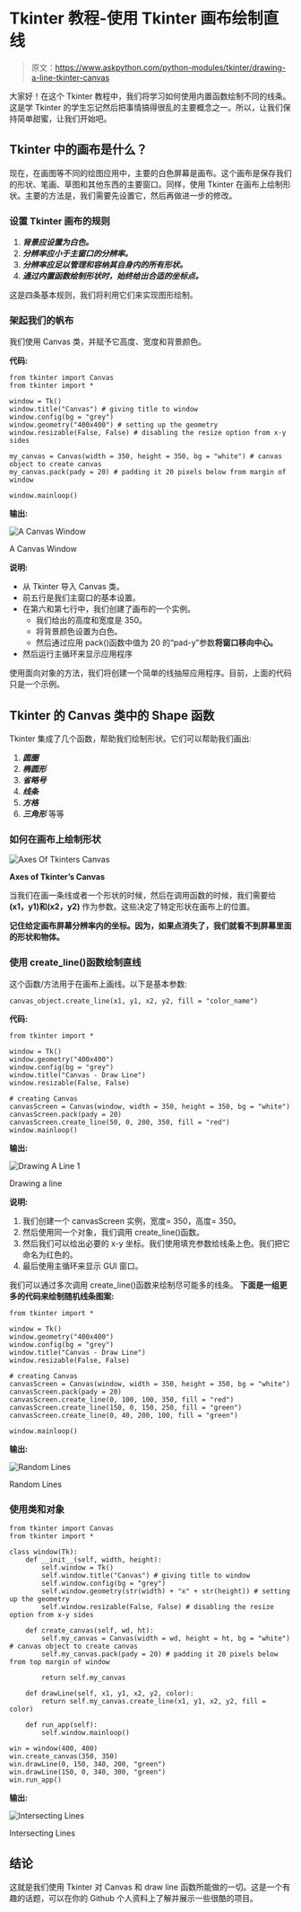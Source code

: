 # Tkinter 教程-使用 Tkinter 画布绘制直线

> 原文：<https://www.askpython.com/python-modules/tkinter/drawing-a-line-tkinter-canvas>

大家好！在这个 Tkinter 教程中，我们将学习如何使用内置函数绘制不同的线条。这是学 Tkinter 的学生忘记然后把事情搞得很乱的主要概念之一。所以，让我们保持简单甜蜜，让我们开始吧。

## Tkinter 中的画布是什么？

现在，在画图等不同的绘图应用中，主要的白色屏幕是画布。这个画布是保存我们的形状、笔画、草图和其他东西的主要窗口。同样，使用 Tkinter 在画布上绘制形状。主要的方法是，我们需要先设置它，然后再做进一步的修改。

### 设置 Tkinter 画布的规则

1.  ***背景应设置为白色。***
2.  ***分辨率应小于主窗口的分辨率。***
3.  ***分辨率应足以管理和容纳其自身内的所有形状。***
4.  ***通过内置函数绘制形状时，始终给出合适的坐标点。***

这是四条基本规则，我们将利用它们来实现图形绘制。

### 架起我们的帆布

我们使用 Canvas 类，并赋予它高度、宽度和背景颜色。

**代码:**

```
from tkinter import Canvas
from tkinter import *

window = Tk()
window.title("Canvas") # giving title to window
window.config(bg = "grey")
window.geometry("400x400") # setting up the geometry
window.resizable(False, False) # disabling the resize option from x-y sides

my_canvas = Canvas(width = 350, height = 350, bg = "white") # canvas object to create canvas
my_canvas.pack(pady = 20) # padding it 20 pixels below from margin of window

window.mainloop()

```

**输出:**

![A Canvas Window](img/33fb7276e8cd56d970e74c3480980887.png)

A Canvas Window

**说明:**

*   从 Tkinter 导入 Canvas 类。
*   前五行是我们主窗口的基本设置。
*   在第六和第七行中，我们创建了画布的一个实例。
    *   我们给出的高度和宽度是 350。
    *   将背景颜色设置为白色。
    *   然后通过应用 pack()函数中值为 20 的“pad-y”参数**将窗口移向中心。**
*   然后运行主循环来显示应用程序

使用面向对象的方法，我们将创建一个简单的线抽屉应用程序。目前，上面的代码只是一个示例。

## Tkinter 的 Canvas 类中的 Shape 函数

Tkinter 集成了几个函数，帮助我们绘制形状。它们可以帮助我们画出:

1.  ***圆圈***
2.  ***椭圆形***
3.  ***省略号***
4.  ***线条***
5.  ***方格***
6.  ***三角形*** 等等

### 如何在画布上绘制形状

![Axes Of Tkinters Canvas](img/ec88136a769f428f2f4686c44c623df9.png)

**Axes of Tkinter’s Canvas**

当我们在画一条线或者一个形状的时候，然后在调用函数的时候，我们需要给 **(x1，y1)和(x2，y2)** 作为参数。这些决定了特定形状在画布上的位置。

**记住给定画布屏幕分辨率内的坐标。因为，如果点消失了，我们就看不到屏幕里面的形状和物体。**

### 使用 create_line()函数绘制直线

这个函数/方法用于在画布上画线。以下是基本参数:

```
canvas_object.create_line(x1, y1, x2, y2, fill = "color_name")

```

**代码:**

```
from tkinter import *

window = Tk()
window.geometry("400x400")
window.config(bg = "grey")
window.title("Canvas - Draw Line")
window.resizable(False, False)

# creating Canvas
canvasScreen = Canvas(window, width = 350, height = 350, bg = "white")
canvasScreen.pack(pady = 20)
canvasScreen.create_line(50, 0, 200, 350, fill = "red")
window.mainloop()

```

**输出:**

![Drawing A Line 1](img/dd81f9681ceb149996886c017ae5dfe1.png)

Drawing a line

**说明:**

1.  我们创建一个 canvasScreen 实例，宽度= 350，高度= 350。
2.  然后使用同一个对象，我们调用 create_line()函数。
3.  然后我们可以给出必要的 x-y 坐标。我们使用填充参数给线条上色。我们把它命名为红色的。
4.  最后使用主循环来显示 GUI 窗口。

我们可以通过多次调用 create_line()函数来绘制尽可能多的线条。 **下面是一组更多的代码来绘制随机线条图案:**

```
from tkinter import *

window = Tk()
window.geometry("400x400")
window.config(bg = "grey")
window.title("Canvas - Draw Line")
window.resizable(False, False)

# creating Canvas
canvasScreen = Canvas(window, width = 350, height = 350, bg = "white")
canvasScreen.pack(pady = 20)
canvasScreen.create_line(0, 100, 100, 350, fill = "red")
canvasScreen.create_line(150, 0, 150, 250, fill = "green")
canvasScreen.create_line(0, 40, 200, 100, fill = "green")

window.mainloop()

```

**输出:**

![Random Lines](img/20b55a3a880b52f8011018dd5339dba3.png)

Random Lines

### **使用类和对象**

```
from tkinter import Canvas
from tkinter import *

class window(Tk):
    def __init__(self, width, height):
        self.window = Tk()
        self.window.title("Canvas") # giving title to window
        self.window.config(bg = "grey")
        self.window.geometry(str(width) + "x" + str(height)) # setting up the geometry
        self.window.resizable(False, False) # disabling the resize option from x-y sides

    def create_canvas(self, wd, ht):
        self.my_canvas = Canvas(width = wd, height = ht, bg = "white") # canvas object to create canvas
        self.my_canvas.pack(pady = 20) # padding it 20 pixels below from top margin of window

        return self.my_canvas

    def drawLine(self, x1, y1, x2, y2, color):
        return self.my_canvas.create_line(x1, y1, x2, y2, fill = color)

    def run_app(self):
        self.window.mainloop()

win = window(400, 400)
win.create_canvas(350, 350)
win.drawLine(0, 150, 340, 200, "green")
win.drawLine(150, 0, 340, 300, "green")
win.run_app()

```

**输出:**

![Intersecting Lines](img/173ff13202a15314ecf9e480d8144d66.png)

Intersecting Lines

## 结论

这就是我们使用 Tkinter 对 Canvas 和 draw line 函数所能做的一切。这是一个有趣的话题，可以在你的 Github 个人资料上了解并展示一些很酷的项目。